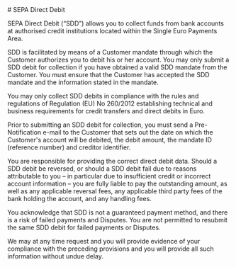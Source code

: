 <header id="SEPA Direct Debit">
</header>
<section>
# SEPA Direct Debit

SEPA Direct Debit (“SDD”) allows you to collect funds from bank accounts at authorised credit institutions located within the Single Euro Payments Area. 

SDD is facilitated by means of a Customer mandate through which the Customer authorizes you to debit his or her account. You may only submit a SDD debit for collection if you have obtained a valid SDD mandate from the Customer. You must ensure that the Customer has accepted the SDD mandate and the information stated in the mandate.

You may only collect SDD debits in compliance with the rules and regulations of Regulation (EU) No 260/2012 establishing technical and business requirements for credit transfers and direct debits in Euro.

Prior to submitting an SDD debit for collection, you must send a Pre-Notification e-mail to the Customer that sets out the date on which the Customer's account will be debited, the debit amount, the mandate ID (reference number) and creditor identifier.

You are responsible for providing the correct direct debit data. Should a SDD debit be reversed, or should a SDD debit fail due to reasons attributable to you – in particular due to insufficient credit or incorrect account information – you are fully liable to pay the outstanding amount, as well as any applicable reversal fees, any applicable third party fees of the bank holding the account, and any handling fees.

You acknowledge that SDD is not a guaranteed payment method, and there is a risk of failed payments and Disputes. You are not permitted to resubmit the same SDD debit for failed payments or Disputes.

We may at any time request and you will provide evidence of your compliance with the preceding provisions and you will provide all such information without undue delay. 
</section>
